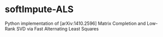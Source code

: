 # softImpute-ALS
Python implementation of [arXiv:1410.2596] Matrix Completion and Low-Rank SVD via Fast Alternating Least Squares
